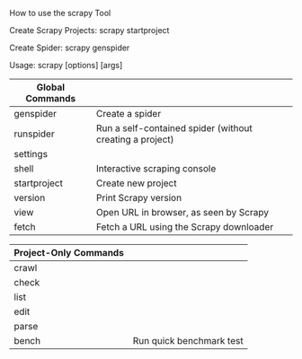 
How to use the scrapy Tool

Create Scrapy Projects:
  scrapy startproject <Project Name>

Create Spider:
  scrapy genspider <Name of Spider>  <URL>
  
Usage:
  scrapy <command> [options] [args]

|  Global Commands | |
|---|---|
| genspider  | Create a spider |
| runspider | Run a self-contained spider (without creating a project)|
| settings | |
| shell |  Interactive scraping console |
| startproject | Create new project |
| version | Print Scrapy version |
| view | Open URL in browser, as seen by Scrapy |
| fetch | Fetch a URL using the Scrapy downloader |

|  Project-Only Commands | |
|---|---|
| crawl  | |
| check |  |
| list  | |
| edit | | 
| parse  | |
| bench | Run quick benchmark test|
